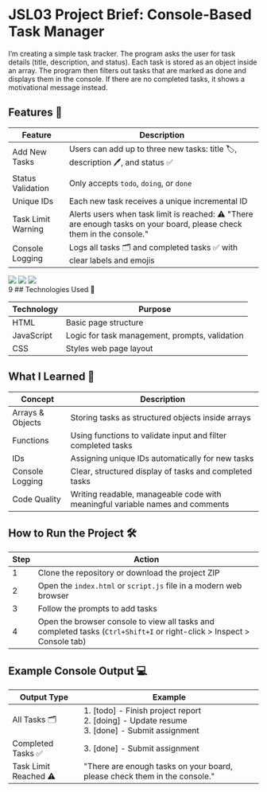 # JSL03 Project Brief: Console-Based Task Manager
I’m creating a simple task tracker. The program asks the user for task details (title, description, and status). Each task is stored as an object inside an array. The program then filters out tasks that are marked as done and displays them in the console. If there are no completed tasks, it shows a motivational message instead.

## Features 🚀

| Feature            | Description                                                                                                           |
| ------------------ | --------------------------------------------------------------------------------------------------------------------- |
| Add New Tasks      | Users can add up to three new tasks: title 🏷️, description 🖊️, and status ✅                                         |
| Status Validation  | Only accepts `todo`, `doing`, or `done`                                                                               |
| Unique IDs         | Each new task receives a unique incremental ID                                                                        |
| Task Limit Warning | Alerts users when task limit is reached: ⚠️ "There are enough tasks on your board, please check them in the console." |
| Console Logging    | Logs all tasks 🗂️ and completed tasks ✅ with clear labels and emojis                                                 |


<div align="left">
  <img src="https://img.shields.io/badge/HTML-E34F26?style=for-the-badge&logo=html5&logoColor=white" />
  <img src="https://img.shields.io/badge/CSS-1572B6?style=for-the-badge&logo=css3&logoColor=white" />
  <img src="https://img.shields.io/badge/JavaScript-F7DF1E?style=for-the-badge&logo=javascript&logoColor=black" />
</div>
9
##  Technologies Used 📂

| Technology | Purpose                                        |
| ---------- | ---------------------------------------------- |
| HTML       | Basic page structure                           |
| JavaScript | Logic for task management, prompts, validation |
| CSS       | Styles web page layout                    |

##  What I Learned 🧠

| Concept          | Description                                                                     |
| ---------------- | ------------------------------------------------------------------------------- |
| Arrays & Objects | Storing tasks as structured objects inside arrays                               |
| Functions        | Using functions to validate input and filter completed tasks                    |
| IDs  | Assigning unique IDs automatically for new tasks                                |
| Console Logging  | Clear, structured display of tasks and completed tasks                          |
| Code Quality     | Writing readable, manageable code with meaningful variable names and comments |

## How to Run the Project 🛠 

| Step | Action                                                                                                                 |
| ---- | ---------------------------------------------------------------------------------------------------------------------- |
| 1    | Clone the repository or download the project ZIP                                                                       |
| 2    | Open the `index.html` or `script.js` file in a modern web browser                                                      |
| 3    | Follow the prompts to add tasks                                                                                        |
| 4    | Open the browser console to view all tasks and completed tasks (`Ctrl+Shift+I` or right-click > Inspect > Console tab) |

## Example Console Output 💻 

| Output Type           | Example                                                                                               |
| --------------------- | ----------------------------------------------------------------------------------------------------- |
| All Tasks 🗂️         | 1. \[todo]  - Finish project report<br>2. \[doing] - Update resume<br>3. \[done]  - Submit assignment |
| Completed Tasks ✅     | 3. \[done] - Submit assignment                                                                        |
| Task Limit Reached ⚠️ | "There are enough tasks on your board, please check them in the console."                             |




